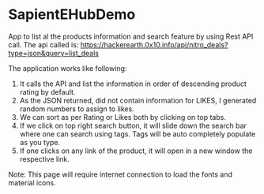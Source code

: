 # SapientEHubDemo
App to list al the products information and search feature by using Rest API call.
The api called is:
https://hackerearth.0x10.info/api/nitro_deals?type=json&query=list_deals

The application works like following:

1. It calls the API and list the information in order of descending product rating by default.
2. As the JSON returned, did not contain information for LIKES, I generated random numbers to assign to likes.
3. We can sort as per Rating or Likes both by clicking on top tabs.
4. If we click on top right search button, it will slide down the search bar where one can search using tags. Tags will be auto completely populate as you type.
5. If one clicks on any link of the product, it will open in a new window the respective link.

Note:
This page will require internet connection to load the fonts and material icons.
